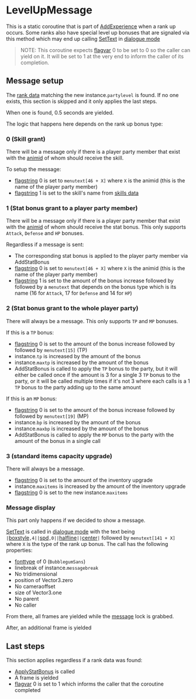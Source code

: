 # LevelUpMessage
This is a static coroutine that is part of [AddExperience](../Battle%20flow/Terminal%20coroutines/AddExperience.md) when a rank up occurs. Some ranks also have special level up bonuses that are signaled via this method which may end up calling [SetText](../../SetText/SetText.md) in [dialogue mode](../../SetText/Dialogue%20mode.md#dialogue-mode)

> NOTE: This coroutine expects [flagvar](../../Flags%20arrays/flagvar.md) 0 to be set to 0 so the caller can yield on it. It will be set to 1 at the very end to inform the caller of its completion.

## Message setup
The [rank data](../../TextAsset%20Data/Rank%20data.md#rank-data) matching the new instance.`partylevel` is found. If no one exists, this section is skipped and it only applies the last steps.

When one is found, 0.5 seconds are yielded.

The logic that happens here depends on the rank up bonus type:

### 0 (Skill grant)
There will be a message only if there is a player party member that exist with the [animid](../../Enums%20and%20IDs/AnimIDs.md) of whom should receive the skill. 

To setup the message:

- [flagstring](../../Flags%20arrays/flagstring.md) 0 is set to `menutext[46 + X]` where `X` is the animid (this is the name of the player party member)
- [flagstring](../../Flags%20arrays/flagstring.md) 1 is set to the skill's name from [skills data](../../TextAsset%20Data/Skills%20data.md)

### 1 (Stat bonus grant to a player party member)
There will be a message only if there is a player party member that exist with the [animid](../../Enums%20and%20IDs/AnimIDs.md) of whom should receive the stat bonus. This only supports `Attack`, `Defense` and `HP` bonuses.

Regardless if a message is sent:

- The corresponding stat bonus is applied to the player party member via AddStatBonus
- [flagstring](../../Flags%20arrays/flagstring.md) 0 is set to `menutext[46 + X]` where `X` is the animid (this is the name of the player party member)
- [flagstring](../../Flags%20arrays/flagstring.md) 1 is set to the amount of the bonus increase followed by ` ` followed by a `menutext` that depends on the bonus type which is its name (16 for `Attack`, 17 for `Defense` and 14 for `HP`)

### 2 (Stat bonus grant to the whole player party)
There will always be a message. This only supports `TP` and `MP` bonuses.

If this is a `TP` bonus:

- [flagstring](../../Flags%20arrays/flagstring.md) 0 is set to the amount of the bonus increase followed by ` ` followed by `menutext[15]` (TP)
- instance.`tp` is increased by the amount of the bonus
- instance.`maxtp` is increased by the amount of the bonus
- AddStatBonus is called to apply the `TP` bonus to the party, but it will either be called once if the amount is 3 for a single 3 `TP` bonus to the party, or it will be called multiple times if it's not 3 where each calls is a 1 `TP` bonus to the party adding up to the same amount

If this is an `MP` bonus:

- [flagstring](../../Flags%20arrays/flagstring.md) 0 is set to the amount of the bonus increase followed by ` ` followed by `menutext[19]` (MP)
- instance.`bp` is increased by the amount of the bonus
- instance.`maxbp` is increased by the amount of the bonus
- AddStatBonus is called to apply the `MP` bonus to the party with the amount of the bonus in a single call

### 3 (standard items capacity upgrade)
There will always be a message.

- [flagstring](../../Flags%20arrays/flagstring.md) 0 is set to the amount of the inventory upgrade
- instance.`maxitems` is increased by the amount of the inventory upgrade
- [flagstring](../../Flags%20arrays/flagstring.md) 0 is set to the new instance.`maxitems`

### Message display
This part only happens if we decided to show a message.

[SetText](../../SetText/SetText.md) is called in [dialogue mode](../../SetText/Dialogue%20mode.md#dialogue-mode) with the text being `|`[boxstyle](../../SetText/Individual%20commands/Boxstyle.md)`,4||`[spd](../../SetText/Individual%20commands/Spd.md)`,0||`[halfline](../../SetText/Individual%20commands/Halfline.md)`||`[center](../../SetText/Individual%20commands/Center.md)`|` followed by `menutext[141 + X]` where `X` is the type of the rank up bonus. The call has the following properties:

- [fonttype](../../SetText/Notable%20states.md#fonttype) of 0 (`BubblegumSans`)
- linebreak of instance.`messagebreak`
- No tridimensional
- position of Vector3.zero
- No cameraoffset
- size of Vector3.one
- No parent
- No caller

From there, all frames are yielded while the [message](../../SetText/Notable%20states.md#message) lock is grabbed.

After, an additional frame is yielded

## Last steps
This section applies regardless if a rank data was found:

- [ApplyStatBonus](../ApplyStatBonus.md) is called
- A frame is yielded
- [flagvar](../../Flags%20arrays/flagvar.md) 0 is set to 1 which informs the caller that the coroutine completed
